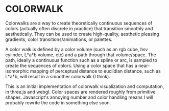 COLORWALK
=========

Colorwalks are a way to create theoretically continuous sequences of colors (actually often discrete in practice) that transition smoothly and aesthetically.
They can be used to create high-quality, aesthetic pleasing gradients, color transitions/animations, or palettes.

A color walk is defined by a color volume (such as an rgb cube, hsv cylinder, L\*a\*b volume, etc) and a path through that volume/space.
The path, ideally a continuous function such as a spline or arc, is sampled to create the sequences of colors.
Using a color space that has a near-isomorphic mapping of perceptual distance to euclidian distance, such as L\*a\*b, will result in a smoother colorwalk (I think).

This is an initial implementation of colorwalk visualization and computation, in three.js and webgl. Color spaces are rendered roughly from primitive shapes.
Javascript's annoying number and color handling means I will probably rewrite the code in something else soon.
